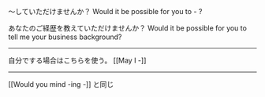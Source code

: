 ～していただけませんか？
Would it be possible for you to - ?

あなたのご経歴を教えていただけませんか？
Would it be possible for you to tell me your business background?

---
自分でする場合はこちらを使う。
[[May I -]]

---

[[Would you mind -ing -]] と同じ
